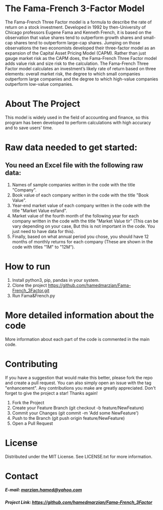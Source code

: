 # The Fama-French 3-Factor Model
The Fama-French Three Factor model is a formula to describe the rate of return on a stock investment. Developed in 1992 by then-University of Chicago professors Eugene Fama and Kenneth French, it is based on the observation that value shares tend to outperform growth shares and small-cap shares tend to outperform large-cap shares. Jumping on those observations the two economists developed their three-factor model as an expansion of the Capital Asset Pricing Model (CAPM). Rather than just gauge market risk as the CAPM does, the Fama-French Three Factor model adds value risk and size risk to the calculation.
The Fama-French Three Factor model calculates an investment’s likely rate of return based on three elements: overall market risk, the degree to which small companies outperform large companies and the degree to which high-value companies outperform low-value companies.

# About The Project
This model is widely used in the field of accounting and finance, so this program has been developed to perform calculations with high accuracy and to save users' time.

# Raw data needed to get started:
## You need an Excel file with the following raw data:
1. Names of sample companies written in the code with the title "Company".
2. Book value of each company written in the code with the title "Book Value".
3. Year-end market value of each company written in the code with the title "Market Value esfand".
4. Market value of the fourth month of the following year for each company written in the code with the title "Market Value tir" (This can be vary depending on your case, But this is not important in the code. You just need to have data for this).
5. Finally, based on what annual period you chose, you should have 12 months of monthly returns for each company (These are shown in the code with titles "1M" to "12M").

# How to run
1. Install python3, pip, pandas in your system.
2. Clone the project https://github.com/hamedmarzian/Fama-French_3Factor.git
3. Run Fama&French.py

# More detailed information about the code
More information about each part of the code is commented in the main code.

# Contributing
If you have a suggestion that would make this better, please fork the repo and create a pull request. You can also simply open an issue with the tag "enhancement". Any contributions you make are greatly appreciated.
Don't forget to give the project a star! Thanks again!
1. Fork the Project
2. Create your Feature Branch (git checkout -b feature/NewFeature)
3. Commit your Changes (git commit -m 'Add some NewFeature')
4. Push to the Branch (git push origin feature/NewFeature)
5. Open a Pull Request

# License
Distributed under the MIT License. See LICENSE.txt for more information.

# Contact
##### E-mail: marzian.hamed@yahoo.com
##### Project Link: https://github.com/hamedmarzian/Fama-French_3Factor
